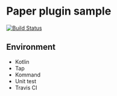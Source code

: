 # Paper plugin sample
[![Build Status](https://www.travis-ci.com/monun/tap-sample-plugin.svg?branch=master)](https://www.travis-ci.com/monun/tap-sample-plugin)
## Environment
* Kotlin
* Tap
* Kommand
* Unit test
* Travis CI